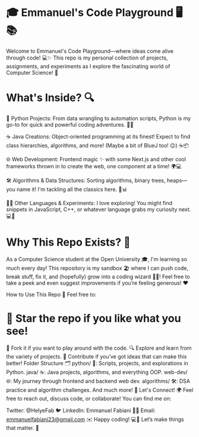 # 🎓 Emmanuel's Code Playground 🖥️📚
Welcome to Emmanuel's Code Playground—where ideas come alive through code! 💻✨ This repo is my personal collection of projects, assignments, and experiments as I explore the fascinating world of Computer Science! 🚀

# What's Inside? 🔍
🧠 Python Projects: From data wrangling to automation scripts, Python is my go-to for quick and powerful coding adventures. 🐍💡

☕ Java Creations: Object-oriented programming at its finest! Expect to find class hierarchies, algorithms, and more! (Maybe a bit of BlueJ too! 😉) ☕📦

🌐 Web Development: Frontend magic ✨ with some Next.js and other cool frameworks thrown in to create the web, one component at a time! 🌍💻

🛠️ Algorithms & Data Structures: Sorting algorithms, binary trees, heaps—you name it! I'm tackling all the classics here. 🧩📊

👨‍💻 Other Languages & Experiments: I love exploring! You might find snippets in JavaScript, C++, or whatever language grabs my curiosity next. 💻🌈

# Why This Repo Exists? 🤔
As a Computer Science student at the Open University 🎓, I'm learning so much every day! This repository is my sandbox 🏖️ where I can push code, break stuff, fix it, and (hopefully) grow into a coding wizard 🧙‍♂️! Feel free to take a peek and even suggest improvements if you’re feeling generous! ❤️

How to Use This Repo 📖
Feel free to:

# 🌟 Star the repo if you like what you see!
🍴 Fork it if you want to play around with the code.
🔍 Explore and learn from the variety of projects.
🤝 Contribute if you’ve got ideas that can make this better!
Folder Structure 🗂️
python/ 🐍: Scripts, projects, and explorations in Python.
java/ ☕: Java projects, algorithms, and everything OOP.
web-dev/ 🌐: My journey through frontend and backend web dev.
algorithms/ 🛠️: DSA practice and algorithm challenges.
And much more! 🚧
Let's Connect! 🌍
Feel free to reach out, discuss code, or collaborate! You can find me on:

Twitter: @HelyeFab 🐦
LinkedIn: Emmanuel Fabiani 👨‍💼
Email: emmanuelfabiani23@gmail.com ✉️
Happy coding! 💻🎉 Let’s make things that matter. 🌟
